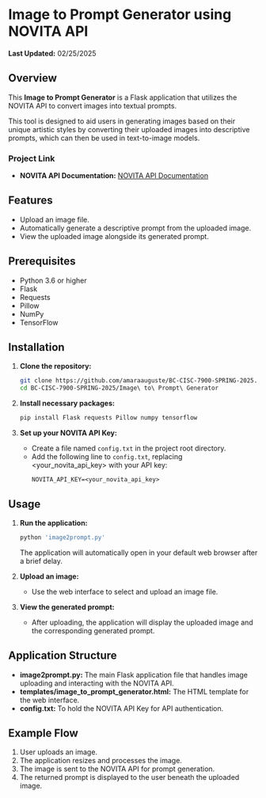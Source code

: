 # Image to Prompt Generator using NOVITA API

**Last Updated:** 02/25/2025

## Overview

This **Image to Prompt Generator** is a Flask application that utilizes the NOVITA API to convert images into textual prompts.

This tool is designed to aid users in generating images based on their unique artistic styles by converting their uploaded images into descriptive prompts, which can then be used in text-to-image models.

### Project Link

- **NOVITA API Documentation:** [NOVITA API Documentation](https://novita.ai/docs/api-reference/model-apis-image-to-prompt)

## Features

- Upload an image file.
- Automatically generate a descriptive prompt from the uploaded image.
- View the uploaded image alongside its generated prompt.

## Prerequisites

- Python 3.6 or higher
- Flask
- Requests
- Pillow
- NumPy
- TensorFlow

## Installation

1. **Clone the repository:**
   ```bash
   git clone https://github.com/amaraauguste/BC-CISC-7900-SPRING-2025.git
   cd BC-CISC-7900-SPRING-2025/Image\ to\ Prompt\ Generator
   ```

2. **Install necessary packages:**
   ```bash
   pip install Flask requests Pillow numpy tensorflow
   ```

3. **Set up your NOVITA API Key:**
   - Create a file named `config.txt` in the project root directory.
   - Add the following line to `config.txt`, replacing <your_novita_api_key> with your API key:
     ```
     NOVITA_API_KEY=<your_novita_api_key>
     ```

## Usage

1. **Run the application:**
   ```bash
   python 'image2prompt.py'
   ```
   The application will automatically open in your default web browser after a brief delay.

2. **Upload an image:**
   - Use the web interface to select and upload an image file. 

3. **View the generated prompt:**
   - After uploading, the application will display the uploaded image and the corresponding generated prompt.

## Application Structure

- **image2prompt.py:** The main Flask application file that handles image uploading and interacting with the NOVITA API.
- **templates/image_to_prompt_generator.html:** The HTML template for the web interface.
- **config.txt:** To hold the NOVITA API Key for API authentication.

## Example Flow

1. User uploads an image.
2. The application resizes and processes the image.
3. The image is sent to the NOVITA API for prompt generation.
4. The returned prompt is displayed to the user beneath the uploaded image.
